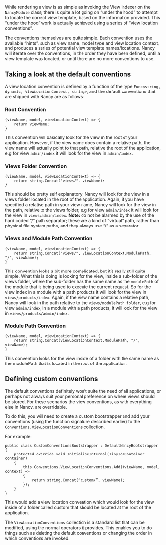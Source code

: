 While rendering a view is as simple as invoking the View indexer on the `NancyModule` class; there is quite a lot going on “under the hood” to attempt to locate the correct view template, based on the information provided. This “under the hood” work is actually achieved using a series of “view location conventions”.

The conventions themselves are quite simple. Each convention uses the available “hints”, such as view name, model type and view location context, and produces a series of potential view template names/locations. Nancy will iterate over the conventions, in the order they have been defined, until a view template was located, or until there are no more conventions to use.

## Taking a look at the default conventions

A view location convention is defined by a function of the type `Func<string, dynamic, ViewLocationContext, string>`, and the default conventions that are shipped with Nancy are as follows:

### Root Convention

    (viewName, model, viewLocationContext) => {
        return viewName;
    }

This convention will basically look for the view in the root of your application. However, if the view name does contain a relative path, the view name will actually point to that path, relative the root of the application, e.g for view `admin/index` it will look for the view in `admin/index`.

### Views Folder Convention

    (viewName, model, viewLocationContext) => {
        return string.Concat("views/", viewName);
    }

This should be pretty self explanatory; Nancy will look for the view in a views folder located in the root of the application. Again, if you have specified a relative path in your view name, Nancy will look for the view in the path, relative to the views folder, e.g for view `admin/index` it will look for the view in `views/admin/index`. **Note:** do not be alarmed by the use of the hard coded “/” path separator; these are a kind of “virtual” path, rather than physical file system paths, and they always use “/” as a separator.

### Views and Module Path Convention

    (viewName, model, viewLocationContext) => {
        return string.Concat("views/", viewLocationContext.ModulePath, "/", viewName);
    }

This convention looks a bit more complicated, but it’s really still quite simple. What this is doing is looking for the view, inside a sub-folder of the views folder, where the sub-folder has the same name as the `modulePath` of the module that is being used to execute the current request. So for the view index in a module with a path products it will look for the view in `views/products/index`. Again, if the view name contains a relative path, Nancy will look in the path relative to the `views/modulePath folder`, e.g for view `admin/index`, in a module with a path products, it will look for the view in `views/products/admin/index`.

### Module Path Convention

    (viewName, model, viewLocationContext) => {
        return string.Concat(viewLocationContext.ModulePath, "/", viewName);
    }

This convention looks for the view inside of a folder with the same name as the modulePath that is located in the root of the application.

## Defining custom conventions

The default conventions definitely won’t suite the need of all applications, or perhaps not always suit your personal preference on where views should be stored. For these scenarios the view conventions, as with everything else in Nancy, are overridable.

To do this, you will need to create a custom bootstrapper and add your conventions (using the function signature described earlier) to the `Conventions.ViewLocationConventions` collection.

For example:

    public class CustomConventionsBootstrapper : DefaultNancyBootstrapper
    {
        protected override void InitialiseInternal(TinyIoCContainer container)
        {
            this.Conventions.ViewLocationConventions.Add((viewName, model, context) =>
            {
                return string.Concat(“custom/”, viewName);
            });
        }
    }

This would add a view location convention which would look for the view inside of a folder called custom that should be located at the root of the application.

The `ViewLocationConventions` collection is a standard list that can be modified, using the normal operators it provides. This enables you to do things such as deleting the default conventions or changing the order in which conventions are invoked.